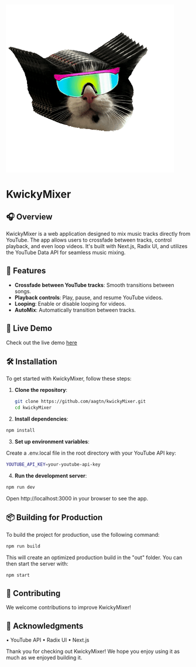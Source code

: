 

![KwickyMixer Logo](./public/kwick.gif)

# KwickyMixer

## 🎧 Overview

KwickyMixer is a web application designed to mix music tracks directly from YouTube. The app allows users to crossfade between tracks, control playback, and even loop videos. It's built with Next.js, Radix UI, and utilizes the YouTube Data API for seamless music mixing.

## 🚀 Features

- **Crossfade between YouTube tracks**: Smooth transitions between songs.
- **Playback controls**: Play, pause, and resume YouTube videos.
- **Looping**: Enable or disable looping for videos.
- **AutoMix**: Automatically transition between tracks.

## 🌟 Live Demo

Check out the live demo [here](https://www.kwicky.fr/)

## 🛠️ Installation

To get started with KwickyMixer, follow these steps:

1. **Clone the repository**:

   ```bash
   git clone https://github.com/aagtn/kwickyMixer.git
   cd kwickyMixer
   ```

2. **Install dependencies**:

```bash
npm install
```

3. **Set up environment variables**:

Create a .env.local file in the root directory with your YouTube API key:
```bash
YOUTUBE_API_KEY=your-youtube-api-key
```

4. **Run the development server**:

```bash
npm run dev
 ```

Open http://localhost:3000 in your browser to see the app.

## 📦 Building for Production

To build the project for production, use the following command:

```bash
npm run build
```

This will create an optimized production build in the "out" folder. You can then start the server with:

```bash
npm start
```

## 🤝 Contributing

We welcome contributions to improve KwickyMixer!

## 📄 Acknowledgments

• YouTube API
• Radix UI
• Next.js

Thank you for checking out KwickyMixer! We hope you enjoy using it as much as we enjoyed building it.
